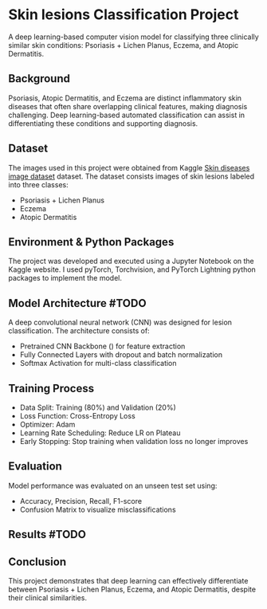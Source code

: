# Skin lesions Classification Project

A deep learning-based computer vision model for classifying three clinically similar skin conditions: Psoriasis + Lichen Planus, Eczema, and Atopic Dermatitis.

## Background

Psoriasis, Atopic Dermatitis, and Eczema are distinct inflammatory skin diseases that often share overlapping clinical features, making diagnosis challenging. 
Deep learning-based automated classification can assist in differentiating these conditions and supporting diagnosis.

## Dataset

The images used in this project were obtained from Kaggle [Skin diseases image dataset](https://www.kaggle.com/datasets/ismailpromus/skin-diseases-image-dataset) dataset. 
The dataset consists images of skin lesions labeled into three classes:

* Psoriasis + Lichen Planus
* Eczema
* Atopic Dermatitis
  

## Environment & Python Packages

The project was developed and executed using a Jupyter Notebook on the Kaggle website. 
I used pyTorch, Torchvision, and PyTorch Lightning python packages to implement the model.

## Model Architecture #TODO 

A deep convolutional neural network (CNN) was designed for lesion classification. 
The architecture consists of:

* Pretrained CNN Backbone () for feature extraction
* Fully Connected Layers with dropout and batch normalization
* Softmax Activation for multi-class classification

## Training Process

* Data Split: Training (80%) and Validation (20%)
* Loss Function: Cross-Entropy Loss
* Optimizer: Adam
* Learning Rate Scheduling: Reduce LR on Plateau
* Early Stopping: Stop training when validation loss no longer improves

## Evaluation

Model performance was evaluated on an unseen test set using:

* Accuracy, Precision, Recall, F1-score
* Confusion Matrix to visualize misclassifications

## Results #TODO


## Conclusion

This project demonstrates that deep learning can effectively differentiate between Psoriasis + Lichen Planus, Eczema, and Atopic Dermatitis, despite their clinical similarities. 
